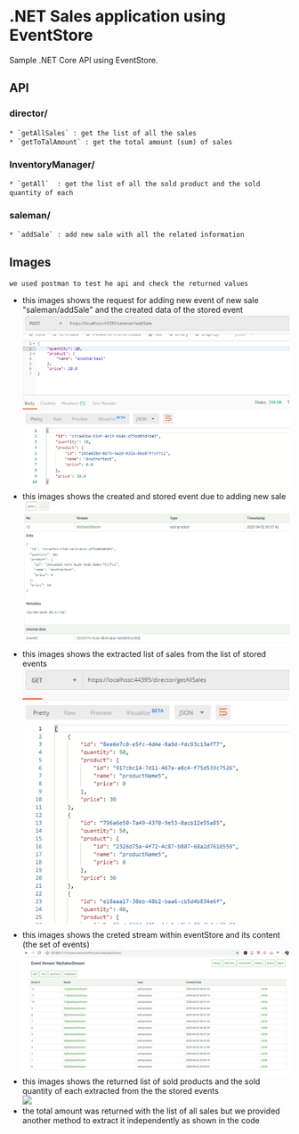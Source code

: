 # .NET Sales application using EventStore

Sample .NET Core API using EventStore.

## API
### director/
    * `getAllSales` : get the list of all the sales
    * `getToTalAmount` : get the total amount (sum) of sales 
### InventoryManager/
    * `getAll`  : get the list of all the sold product and the sold quantity of each
### saleman/
    * `addSale` : add new sale with all the related information
## Images 
    we used postman to test he api and check the returned values
* this images shows the request for adding new event of new sale "saleman/addSale" and the created data of the stored event 
![](img/adding_new_sale.png)
* this images shows the created and stored event due to adding new sale 
![](img/event_content.png)
* this images shows the extracted list of sales from the list of stored events 
![](img/list_of_all_the_sales.png)
* this images shows the creted stream within eventStore and its content (the set of events) 
![](img/mystream_in_eventstore.png)
* this images shows the returned list of sold products and the sold quantity of each extracted from the the stored events  
![](img/products_and_the_total_sold_quantity_of_each.png)
* the total amount was returned with the list of all sales but we provided another method to extract it independently as shown in the code





